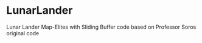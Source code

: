 # LunarLander

Lunar Lander Map-Elites with Sliding Buffer code based on Professor Soros original code

